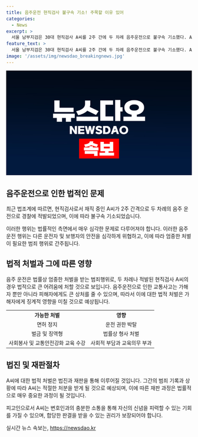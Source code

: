 ```yaml
---
title: 음주운전 현직검사 불구속 기소! 주목할 이유 있어
categories:
  - News
excerpt: >
  서울 남부지검은 30대 현직검사 A씨를 2주 간에 두 차례 음주운전으로 불구속 기소했다. A씨는 서울 영등포구에서 음주운전으로 적발된 후 채혈 요구를 거부하고, 2주 뒤 양천구에서 또 다시 음주운전으로 사고를 냈다. 대검찰청은 A씨의 감찰 착수 후 법무부에 직무 정지를 요청했으며, 경찰은 A씨를 불구속 송치한 뒤 해당 사건을 병합해 수사했다. A씨의 혈중알코올농도는 면허정지 수준이었다.
feature_text: >
  서울 남부지검은 30대 현직검사 A씨를 2주 간에 두 차례 음주운전으로 불구속 기소했다. A씨는 서울 영등포구에서 음주운전으로 적발된 후 채혈 요구를 거부하고, 2주 뒤 양천구에서 또 다시 음주운전으로 사고를 냈다. 대검찰청은 A씨의 감찰 착수 후 법무부에 직무 정지를 요청했으며, 경찰은 A씨를 불구속 송치한 뒤 해당 사건을 병합해 수사했다. A씨의 혈중알코올농도는 면허정지 수준이었다.
image: '/assets/img/newsdao_breakingnews.jpg'
---
```


<p><img src="/assets/img/newsdao_breakingnews.jpg" alt="pcversion 속보" /></p>

<h2 data-ke-size="size26">음주운전으로 인한 법적인 문제</h2>

<p data-ke-size="size16">최근 법조계에 따르면, 현직검사로서 재직 중인 A씨가 2주 간격으로 두 차례의 음주 운전으로 경찰에 적발되었으며, 이에 따라 불구속 기소되었습니다.</p>

<p data-ke-size="size16">이러한 행위는 법률적인 측면에서 매우 심각한 문제로 다루어져야 합니다. 이러한 음주운전 행위는 다른 운전자 및 보행자의 안전을 심각하게 위협하고, 이에 따라 엄중한 처벌이 필요한 범죄 행위로 간주됩니다.</p>

<h2 data-ke-size="size26">법적 처벌과 그에 따른 영향</h2>

<p data-ke-size="size16">음주 운전은 법률상 엄중한 처벌을 받는 범죄행위로, 두 차례나 적발된 현직검사 A씨의 경우 법적으로 큰 어려움에 처할 것으로 보입니다. 음주운전으로 인한 교통사고는 가해자 뿐만 아니라 피해자에게도 큰 상처를 줄 수 있으며, 따라서 이에 대한 법적 처벌은 가해자에게 징계적 영향을 미칠 것으로 예상됩니다.</p>

<table>
  <tr>
    <td style="text-align: center; height: 17px;"><b>가능한 처벌</b></td>
    <td style="text-align: center; height: 17px;"><b>영향</b></td>
  </tr>
  <tr>
    <td style="text-align: center; height: 17px;">면허 정지</td>
    <td style="text-align: center; height: 17px;">운전 권한 박탈</td>
  </tr>
  <tr>
    <td style="text-align: center; height: 17px;">벌금 및 징역형</td>
    <td style="text-align: center; height: 17px;">법률상 형사 처벌</td>
  </tr>
  <tr>
    <td style="text-align: center; height: 17px;">사회봉사 및 교통안전강화 교육 수강</td>
    <td style="text-align: center; height: 17px;">사회적 부담과 교육의무 부과</td>
  </tr>
</table>

<h2 data-ke-size="size26">법진 및 재판절차</h2>

<p data-ke-size="size16">A씨에 대한 법적 처벌은 법진과 재판을 통해 이루어질 것입니다. 그간의 범죄 기록과 상황에 따라 A씨는 적절한 처분을 받게 될 것으로 예상되며, 이에 따른 재판 과정은 법률적으로 매우 중요한 과정이 될 것입니다.</p>

<p data-ke-size="size16">피고인으로서 A씨는 변호인과의 충분한 소통을 통해 자신의 신념을 피력할 수 있는 기회를 가질 수 있으며, 합당한 판결을 받을 수 있는 권리가 보장되어야 합니다.</p>
실시간 뉴스 속보는, <a href="https://newsdao.kr" rel="dofollow">https://newsdao.kr</a>


